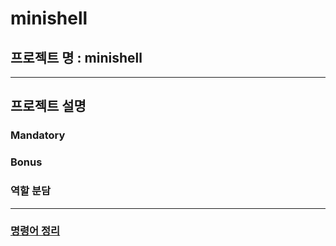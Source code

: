 # minishell

  ## 프로젝트 명 : minishell  
  ***

  ## 프로젝트 설명

  ### Mandatory

  ### Bonus

  ### 역할 분담

  
  ***


### [명령어 정리](https://github.com/lyssoi/minishell/blob/main/command.md)
